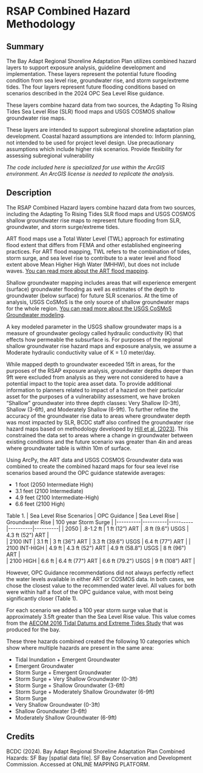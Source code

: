 # RSAP Combined Hazard Methodology
## Summary
The Bay Adapt Regional Shoreline Adaptation Plan utilizes combined hazard layers to support exposure analysis, guideline development and implementation. These layers represent the potential future flooding condition from sea level rise, groundwater rise, and storm surge/extreme tides. The four layers represent future flooding conditions based on scenarios described in the 2024 OPC Sea Level Rise guidance. 

These layers combine hazard data from two sources, the Adapting To Rising Tides Sea Level Rise (SLR) flood maps and USGS COSMOS shallow groundwater rise maps. 

These layers are intended to support subregional shoreline adaptation plan development. Coastal hazard assumptions are intended to: 
Inform planning, not intended to be used for project level design. 
Use precautionary assumptions which include higher risk scenarios.
Provide flexibility for assessing subregional vulnerability

*The code included here is specialized for use within the ArcGIS environment. An ArcGIS license is needed to replicate the analysis.*

## Description
The RSAP Combined Hazard layers combine hazard data from two sources, including the Adapting To Rising Tides SLR flood maps and USGS COSMOS shallow groundwater rise maps to represent future flooding from SLR, groundwater, and storm surge/extreme tides. 

ART flood maps use a Total Water Level (TWL) approach for estimating flood extent that differs from FEMA and other established engineering practices. For ART flood mapping, TWL refers to the combination of tides, storm surge, and sea level rise to contribute to a water level and flood extent above Mean Higher High Water (MHHW), but does not include waves. [You can read more about the ART flood mapping](https://www.adaptingtorisingtides.org/wp-content/uploads/2018/07/BATA-ART-SLR-Analysis-and-Mapping-Report-Final-20170908.pdf). 

Shallow groundwater mapping includes areas that will experience emergent (surface) groundwater flooding as well as estimates of the depth to groundwater (below surface) for future SLR scenarios. At the time of analysis, USGS CoSMoS is the only source of shallow groundwater maps for the whole region. [You can read more about the USGS CoSMoS Groundwater modeling](https://www.usgs.gov/centers/pcmsc/science/cosmos-groundwater). 

A key modeled parameter in the USGS shallow groundwater maps is a measure of groundwater geology called hydraulic conductivity (K) that effects how permeable the subsurface is. For purposes of the regional shallow groundwater rise hazard maps and exposure analysis, we assume a Moderate hydraulic conductivity value of K = 1.0 meter/day.

While mapped depth to groundwater exceeded 15ft in areas, for the purposes of the RSAP exposure analysis, groundwater depths deeper than 9ft were excluded from analysis as they were not considered to have a potential impact to the topic area asset data. To provide additional information to planners related to impact of a hazard on their particular asset for the purposes of a vulnerability assessment, we have broken “Shallow” groundwater into three depth classes: Very Shallow (0-3ft), Shallow (3-6ft), and Moderately Shallow (6-9ft). To further refine the accuracy of the groundwater rise data to areas where groundwater depth was most impacted by SLR, BCDC staff also confined the groundwater rise hazard maps based on methodology developed by [Hill et al. (2023)](https://datadryad.org/stash/dataset/doi:10.6078/D15X4N). This constrained the data set to areas where a change in groundwater between existing conditions and the future scenario was greater than 4in and areas where groundwater table is within 10m of surface.

Using ArcPy, the ART data and USGS COSMOS Groundwater data was combined to create the combined hazard maps for four sea level rise scenarios based around the OPC guidance statewide averages:
  - 1 foot (2050 Intermediate High)
  - 3.1 feet (2100 Intermediate)
  - 4.9 feet (2100 Intermediate-High)
  - 6.6 feet (2100 High)

Table 1.
| Sea Level Rise Scenarios | OPC Guidance | Sea Level Rise  | Groundwater Rise | 100 year Storm Surge |
|----------|----------|----------|----------|----------|
| 2050 | .8-1.2 ft | 1 ft (12”) ART  | .8 ft (9.6") USGS | 4.3 ft (52") ART |  
| 2100 INT | 3.1 ft | 3 ft (36") ART | 3.3 ft (39.6") USGS | 6.4 ft (77") ART |
| 2100 INT-HIGH | 4.9 ft | 4.3 ft (52") ART | 4.9 ft (58.8") USGS | 8 ft (96") ART |  
| 2100 HIGH | 6.6 ft | 6.4 ft (77") ART | 6.6 ft (79.2") USGS | 9 ft (108”) ART  |

However, OPC Guidance recommendations did not always perfectly reflect the water levels available in either ART or COSMOS data. In both cases, we chose the closest value to the recommended water level. All values for both were within half a foot of the OPC guidance value, with most being significantly closer (Table 1).

For each scenario we added a 100 year storm surge value that is approximately 3.5ft greater than the Sea Level Rise value. This value comes from the [AECOM 2016 Tidal Datums and Extreme Tides Study](https://www.adaptingtorisingtides.org/wp-content/uploads/2018/07/FINAL-Regional-Matrix-20180525.pdf) that was produced for the bay.

These three hazards combined created the following 10 categories which show where multiple hazards are present in the same area:

  - Tidal Inundation + Emergent Groundwater 
  - Emergent Groundwater
  - Storm Surge + Emergent Groundwater
  - Storm Surge + Very Shallow Groundwater (0-3ft)
  - Storm Surge + Shallow Groundwater (3-6ft) 
  - Storm Surge + Moderately Shallow Groundwater (6-9ft) 
  - Storm Surge
  - Very Shallow Groundwater (0-3ft)
  - Shallow Groundwater (3-6ft) 
  - Moderately Shallow Groundwater (6-9ft)

## Credits
BCDC (2024). Bay Adapt Regional Shoreline Adaptation Plan Combined Hazards: SF Bay [spatial data file]. SF Bay Conservation and Development Commission. Accessed at ONLINE MAPPING PLATFORM.

